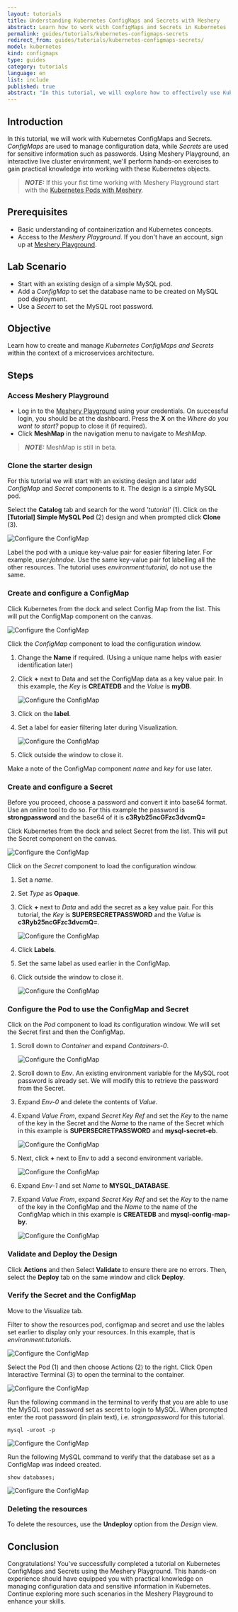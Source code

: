 ```yaml
---
layout: tutorials
title: Understanding Kubernetes ConfigMaps and Secrets with Meshery
abstract: Learn how to work with ConfigMaps and Secrets in Kubernetes
permalink: guides/tutorials/kubernetes-configmaps-secrets
redirect_from: guides/tutorials/kubernetes-configmaps-secrets/
model: kubernetes
kind: configmaps
type: guides
category: tutorials
language: en
list: include
published: true
abstract: "In this tutorial, we will explore how to effectively use Kubernetes ConfigMaps and Secrets for managing configuration data and sensitive information. Leveraging Meshery Playground, an interactive live cluster environment, we'll perform hands-on labs to understand the practical aspects of working with ConfigMaps and Secrets in Kubernetes."
---
```


## Introduction

In this tutorial, we will work with Kubernetes ConfigMaps and Secrets. _ConfigMaps_ are used to manage configuration data, while _Secrets_ are used for sensitive information such as passwords. Using Meshery Playground, an interactive live cluster environment, we'll perform hands-on exercises to gain practical knowledge into working with these Kubernetes objects.

> **_NOTE:_** If this your fist time working with Meshery Playground start with the [Kubernetes Pods with Meshery](./kubernetes-pods.md).

## Prerequisites

- Basic understanding of containerization and Kubernetes concepts.
- Access to the _Meshery Playground_. If you don't have an account, sign up at [Meshery Playground](https://play.meshery.io/).

## Lab Scenario

 - Start with an existing design of a simple MySQL pod. 
 - Add a _ConfigMap_ to set the database name to be created on MySQL pod deployment.
 - Use a _Secert_ to set the MySQL root password.

## Objective

Learn how to create and manage _Kubernetes ConfigMaps and Secrets_ within the context of a microservices architecture.

## Steps

### Access Meshery Playground

- Log in to the [Meshery Playground](http://playground.meshery.io/) using your credentials. On successful login, you should be at the dashboard. Press the **X** on the _Where do you want to start?_ popup to close it (if required).
- Click **MeshMap** in the navigation menu to navigate to _MeshMap_.

> **_NOTE:_** MeshMap is still in beta.

### Clone the starter design

For this tutorial we will start with an existing design and later add _ConfigMap_ and _Secret_ components to it. The design is a simple MySQL pod.

Select the **Catalog** tab and search for the word _'tutorial'_ (1). Click on the **[Tutorial] Simple MySQL Pod** (2) design and when prompted click **Clone** (3).

![Configure the ConfigMap](./kubernetes-configmaps-secrets/2024-04-17_20-01.png)

Label the pod with a unique key-value pair for easier filtering later. For example, _user:johndoe_. Use the same key-value pair fot labelling all the other resources. The tutorial uses _environment:tutorial_, do not use the same.


### Create and configure a ConfigMap

Click Kubernetes from the dock and select Config Map from the list. This will put the ConfigMap component on the canvas.  

![Configure the ConfigMap](./kubernetes-configmaps-secrets/2024-04-16_18-03.png)

Click the _ConfigMap_ component to load the configuration window.

 1. Change the **Name** if required. (Using a unique name helps with easier identification later)
 2. Click **+** next to Data and set the ConfigMap data as a key value pair. In this example, the _Key_ is **CREATEDB** and the _Value_ is **myDB**.

    ![Configure the ConfigMap](./kubernetes-configmaps-secrets/2024-04-16_00-13.png)

 3. Click on the **label**.
 4. Set a label for easier filtering later during Visualization.

    ![Configure the ConfigMap](./kubernetes-configmaps-secrets/2024-04-16_00-18.png)

 5. Click outside the window to close it. 

Make a note of the ConfigMap component _name_ and _key_ for use later.


### Create and configure a Secret

 Before you proceed, choose a password and convert it into base64 format. Use an online tool to do so. For this example the password is **strongpassword** and the base64 of it is **c3Ryb25ncGFzc3dvcmQ=**

Click Kubernetes from the dock and select Secret from the list. This will put the Secret component on the canvas.  

![Configure the ConfigMap](./kubernetes-configmaps-secrets/2024-04-16_18-19.png)

Click on the _Secret_ component to load the configuration window.

 1. Set a _name_.
 2. Set _Type_ as **Opaque**.
 3. Click **+** next to _Data_ and add the secret as a key value pair. For this tutorial, the _Key_ is **SUPERSECRETPASSWORD** and the _Value_ is **c3Ryb25ncGFzc3dvcmQ=**.

    ![Configure the ConfigMap](./kubernetes-configmaps-secrets/2024-04-16_18-25.png)

 4. Click **Labels**.
 5. Set the same label as used earlier in the ConfigMap.
 6. Click outside the window to close it.

    ![Configure the ConfigMap](./kubernetes-configmaps-secrets/2024-04-16_18-26.png)

### Configure the Pod to use the ConfigMap and Secret

Click on the _Pod_ component to load its configuration window. We will set the Secret first and then the ConfigMap. 

 1. Scroll down to _Container_ and expand _Containers-0_.

    ![Configure the ConfigMap](./kubernetes-configmaps-secrets/2024-04-16_00-42.png)

 2. Scroll down to _Env_. An existing environment variable for the MySQL root password is already set. We will modify this to retrieve the password from the Secret.
 3. Expand _Env-0_ and delete the contents of _Value_.
 4. Expand _Value From_, expand _Secret Key Ref_ and set the _Key_ to the name of the key in the Secret and the _Name_ to the name of the Secret which in this example is **SUPERSECRETPASSWORD** and **mysql-secret-eb**.

    ![Configure the ConfigMap](./kubernetes-configmaps-secrets/2024-04-16_00-56.png)

 5. Next, click **+** next to Env to add a second environment variable. 

    ![Configure the ConfigMap](./kubernetes-configmaps-secrets/2024-04-16_00-57.png)

 6. Expand _Env-1_ and set _Name_ to **MYSQL_DATABASE**.
 7. Expand _Value From_, expand _Secret Key Ref_ and set the _Key_ to the name of the key in the ConfigMap and the _Name_ to the name of the ConfigMap which in this example is **CREATEDB** and **mysql-config-map-by**.

    ![Configure the ConfigMap](./kubernetes-configmaps-secrets/2024-04-16_01-00.png)


### Validate and Deploy the Design

Click **Actions** and then Select **Validate** to ensure there are no errors. Then, select the **Deploy** tab on the same window and click **Deploy**.

### Verify the Secret and the ConfigMap

Move to the Visualize tab.

Filter to show the resources pod, configmap and secret and use the lables set earlier to display only your resources. In this example, that is _environment:tutorials_.

![Configure the ConfigMap](./kubernetes-configmaps-secrets/2024-04-16_01-19.png)

Select the Pod (1) and then choose Actions (2) to the right. Click Open Interactive Terminal (3) to open the terminal to the container.

![Configure the ConfigMap](./kubernetes-configmaps-secrets/2024-04-16_01-25.png)

Run the following command in the terminal to verify that you are able to use the MySQL root password set as secret to login to MySQL. When prompted enter the root password (in plain text), i.e. _strongpassword_ for this tutorial.

`mysql -uroot -p` 

![Configure the ConfigMap](./kubernetes-configmaps-secrets/2024-04-16_01-27.png)

Run the following MySQL command to verify that the database set as a ConfigMap was indeed created.

`show databases;`

![Configure the ConfigMap](./kubernetes-configmaps-secrets/2024-04-16_01-29.png)

### Deleting the resources

To delete the resources, use the **Undeploy** option from the _Design_ view.


## Conclusion
Congratulations! You've successfully completed a tutorial on Kubernetes ConfigMaps and Secrets using the Meshery Playground. This hands-on experience should have equipped you with practical knowledge on managing configuration data and sensitive information in Kubernetes. Continue exploring more such scenarios in the Meshery Playground to enhance your skills.
